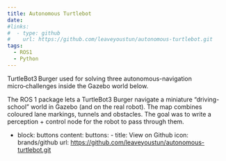 ```yaml
---
title: Autonomous Turtlebot
date:
#links:
#  - type: github
#    url: https://github.com/leaveyoustun/autonomous-turtlebot.git
tags:
  - ROS1
  - Python
---
```


TurtleBot3 Burger used for solving three autonomous-navigation micro‑challenges inside the Gazebo world below.

<!--more-->
The ROS 1 package lets a TurtleBot3 Burger navigate a miniature “driving-school” world in Gazebo (and on the real robot). The map combines coloured lane markings, tunnels and obstacles. The goal was to write a perception + control node for the robot to pass through them.

- block: buttons
    content:
      buttons:
        - title: View on Github
          icon: brands/github
          url: https://github.com/leaveyoustun/autonomous-turtlebot.git